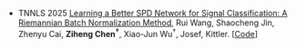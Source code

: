 - <span class="journal-badge">TNNLS 2025</span>
[Learning a Better SPD Network for Signal Classification: A Riemannian Batch Normalization Method](https://ieeexplore.ieee.org/document/11128878),
Rui Wang, Shaocheng Jin, Zhenyu Cai, **Ziheng Chen<sup>†</sup>**, Xiao-Jun Wu<sup>†</sup>, Josef, Kittler.
[[Code](https://github.com/jjscc/CBN)]
